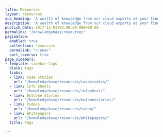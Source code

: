 ```yaml
---
title: Resources
layout: resources
sub_heading: 'A wealth of knowledge from our cloud experts at your fingertips. '
description: 'A wealth of knowledge from our cloud experts at your fingertips. '
publish_date: 2017-11-01T03:00:00.000+00:00
permalink: "/knowledgebase/resources"
pagination:
  enabled: true
  collection: resources
  permalink: "/:num/"
  sort_reverse: true
page_sidebars:
- template: sidebar-tags
  block: tags
  links:
  - link: Case Studies
    url: "/knowledgebase/resources/casestudies/"
  - link: Info Sheets
    url: "/knowledgebase/resources/infosheet/"
  - link: Outcome Stories
    url: "/knowledgebase/resources/outcomestories/"
  - link: Videos
    url: "/knowledgebase/resources/video/"
  - link: Whitepapers
    url: "/knowledgebase/resources/whitepapers/"
  title: Tags

---
```

